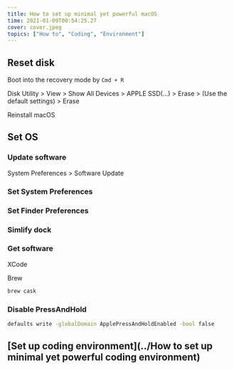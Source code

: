 ```yaml
---
title: How to set up minimal yet powerful macOS
time: 2021-01-09T00:54:25.27
cover: cover.jpeg
topics: ["How to", "Coding", "Environment"]
---
```


## Reset disk

Boot into the recovery mode by `Cmd + R`

Disk Utility > View > Show All Devices > APPLE SSD(...) > Erase > (Use the default settings) > Erase

Reinstall macOS

## Set OS

### Update software

System Preferences > Software Update

### Set System Preferences

### Set Finder Preferences

### Simlify dock

### Get software

XCode

Brew

```sh
brew cask
```

### Disable PressAndHold

```sh
defaults write -globalDomain ApplePressAndHoldEnabled -bool false
```

## [Set up coding environment](../How to set up minimal yet powerful coding environment)
